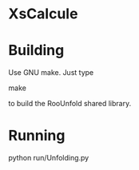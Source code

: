# XsCalcule

Building
========

Use GNU make. Just type

  make

to build the RooUnfold shared library.

Running
=======
python run/Unfolding.py
